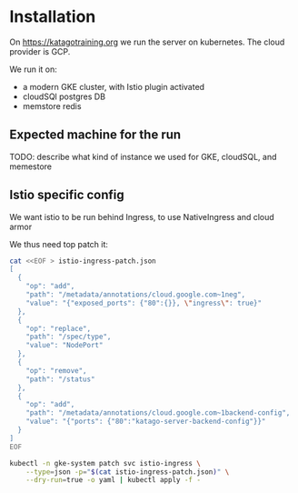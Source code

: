# Installation

On https://katagotraining.org we run the server on kubernetes.
The cloud provider is GCP.

We run it on:

- a modern GKE cluster, with Istio plugin activated
- cloudSQl postgres DB
- memstore redis 

## Expected machine for the run

TODO: describe what kind of instance we used for GKE, cloudSQL, and memestore

## Istio specific config


We want istio to be run behind Ingress, to use NativeIngress and cloud armor

We thus need top patch it:

```bash
cat <<EOF > istio-ingress-patch.json
[
  {
    "op": "add",
    "path": "/metadata/annotations/cloud.google.com~1neg",
    "value": "{"exposed_ports": {"80":{}}, \"ingress\": true}" 
  },
  {
    "op": "replace",
    "path": "/spec/type",
    "value": "NodePort"
  },
  {
    "op": "remove",
    "path": "/status"
  },
  {    
    "op": "add",
    "path": "/metadata/annotations/cloud.google.com~1backend-config",
    "value": "{"ports": {"80":"katago-server-backend-config"}}"
  }
]
EOF

kubectl -n gke-system patch svc istio-ingress \
    --type=json -p="$(cat istio-ingress-patch.json)" \
    --dry-run=true -o yaml | kubectl apply -f -

```